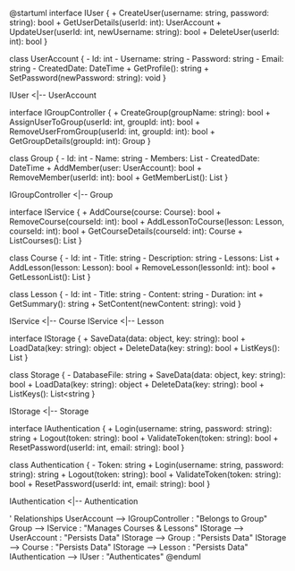 @startuml
interface IUser {
    + CreateUser(username: string, password: string): bool
    + GetUserDetails(userId: int): UserAccount
    + UpdateUser(userId: int, newUsername: string): bool
    + DeleteUser(userId: int): bool
}

class UserAccount {
    - Id: int
    - Username: string
    - Password: string
    - Email: string
    - CreatedDate: DateTime
    + GetProfile(): string
    + SetPassword(newPassword: string): void
}

IUser <|-- UserAccount

interface IGroupController {
    + CreateGroup(groupName: string): bool
    + AssignUserToGroup(userId: int, groupId: int): bool
    + RemoveUserFromGroup(userId: int, groupId: int): bool
    + GetGroupDetails(groupId: int): Group
}

class Group {
    - Id: int
    - Name: string
    - Members: List<UserAccount>
    - CreatedDate: DateTime
    + AddMember(user: UserAccount): bool
    + RemoveMember(userId: int): bool
    + GetMemberList(): List<UserAccount>
}

IGroupController <|-- Group

interface IService {
    + AddCourse(course: Course): bool
    + RemoveCourse(courseId: int): bool
    + AddLessonToCourse(lesson: Lesson, courseId: int): bool
    + GetCourseDetails(courseId: int): Course
    + ListCourses(): List<Course>
}

class Course {
    - Id: int
    - Title: string
    - Description: string
    - Lessons: List<Lesson>
    + AddLesson(lesson: Lesson): bool
    + RemoveLesson(lessonId: int): bool
    + GetLessonList(): List<Lesson>
}

class Lesson {
    - Id: int
    - Title: string
    - Content: string
    - Duration: int
    + GetSummary(): string
    + SetContent(newContent: string): void
}

IService <|-- Course
IService <|-- Lesson

interface IStorage {
    + SaveData(data: object, key: string): bool
    + LoadData(key: string): object
    + DeleteData(key: string): bool
    + ListKeys(): List<string>
}

class Storage {
    - DatabaseFile: string
    + SaveData(data: object, key: string): bool
    + LoadData(key: string): object
    + DeleteData(key: string): bool
    + ListKeys(): List<string
}

IStorage <|-- Storage

interface IAuthentication {
    + Login(username: string, password: string): string
    + Logout(token: string): bool
    + ValidateToken(token: string): bool
    + ResetPassword(userId: int, email: string): bool
}

class Authentication {
    - Token: string
    + Login(username: string, password: string): string
    + Logout(token: string): bool
    + ValidateToken(token: string): bool
    + ResetPassword(userId: int, email: string): bool
}

IAuthentication <|-- Authentication

' Relationships
UserAccount --> IGroupController : "Belongs to Group"
Group --> IService : "Manages Courses & Lessons"
IStorage --> UserAccount : "Persists Data"
IStorage --> Group : "Persists Data"
IStorage --> Course : "Persists Data"
IStorage --> Lesson : "Persists Data"
IAuthentication --> IUser : "Authenticates"
@enduml
